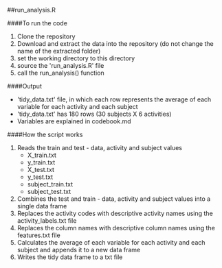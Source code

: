 ##run_analysis.R

####To run the code
1. Clone the repository
2. Download and extract the data into the repository (do not change the name of the extracted folder)
3. set the working directory to this directory
4. source the 'run_analysis.R' file
5. call the run_analysis() function

####Output
* 'tidy_data.txt' file, in which each row represents the average of each variable for each activity and each subject
* 'tidy_data.txt' has 180 rows (30 subjects X 6 activities)
* Variables are explained in codebook.md

####How the script works
1. Reads the train and test - data, activity and subject values
    * X_train.txt
    * y_train.txt
    * X_test.txt
    * y_test.txt
    * subject_train.txt
    * subject_test.txt
2. Combines the test and train - data, activity and subject values into a single data frame
3. Replaces the activity codes with descriptive activity names using the activity_labels.txt file
4. Replaces the column names with descriptive column names using the features.txt file
5. Calculates the average of each variable for each activity and each subject and appends it to a new data frame
6. Writes the tidy data frame to a txt file